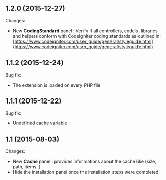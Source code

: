 ## 1.2.0 (2015-12-27)

Changes:

- New **CodingStandard** panel : Verify if all controllers, codels, libraries and helpers conform with CodeIgniter coding standards as outlined in: [https://www.codeigniter.com/user_guide/general/styleguide.html](https://www.codeigniter.com/user_guide/general/styleguide.html)

## 1.1.2 (2015-12-24)

Bug fix:

- The extension is loaded on every PHP file

## 1.1.1 (2015-12-22)

Bug fix:

- Undefined cache variable

## 1.1 (2015-08-03)

Changes:

- New **Cache** panel : provides informations about the cache like (size, path, items..)
- Hide the installation panel once the installation steps were completed.
